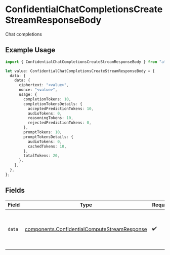 # ConfidentialChatCompletionsCreateStreamResponseBody

Chat completions

## Example Usage

```typescript
import { ConfidentialChatCompletionsCreateStreamResponseBody } from "atoma-sdk/models/operations";

let value: ConfidentialChatCompletionsCreateStreamResponseBody = {
  data: {
    data: {
      ciphertext: "<value>",
      nonce: "<value>",
      usage: {
        completionTokens: 10,
        completionTokensDetails: {
          acceptedPredictionTokens: 10,
          audioTokens: 0,
          reasoningTokens: 10,
          rejectedPredictionTokens: 0,
        },
        promptTokens: 10,
        promptTokensDetails: {
          audioTokens: 0,
          cachedTokens: 10,
        },
        totalTokens: 20,
      },
    },
  },
};
```

## Fields

| Field                                                                                                        | Type                                                                                                         | Required                                                                                                     | Description                                                                                                  |
| ------------------------------------------------------------------------------------------------------------ | ------------------------------------------------------------------------------------------------------------ | ------------------------------------------------------------------------------------------------------------ | ------------------------------------------------------------------------------------------------------------ |
| `data`                                                                                                       | [components.ConfidentialComputeStreamResponse](../../models/components/confidentialcomputestreamresponse.md) | :heavy_check_mark:                                                                                           | Represents a response from a confidential compute request                                                    |